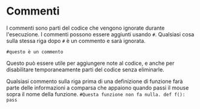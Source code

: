 # Commenti
I commenti sono parti del codice che vengono ignorate durante l'esecuzione.
I commenti possono essere aggiunti usando `#`. Qualsiasi cosa sulla stessa riga dopo `#` è un commento e sarà ignorata.

`#questo è un commento`

Questo può essere utile per aggiungere note al codice, e anche per disabilitare temporaneamente parti del codice senza eliminarle.

Qualsiasi commento sulla riga prima di una definizione di funzione farà parte delle informazioni a comparsa che appaiono quando passi il mouse sopra il nome della funzione.
`#Questa funzione non fa nulla.
def f():
    pass`